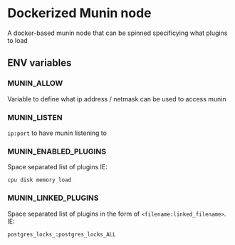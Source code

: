 # Dockerized Munin node

A docker-based munin node that can be spinned specificying what plugins to load

## ENV variables



### MUNIN_ALLOW

Variable to define what ip address / netmask can be used to access munin

### MUNIN_LISTEN

`ip:port` to have munin listening to

### MUNIN_ENABLED_PLUGINS

Space separated list of plugins
IE:
```
cpu disk memory load
```

### MUNIN_LINKED_PLUGINS

Space separated list of plugins in the form of `<filename:linked_filename>`.
IE:

```
postgres_locks_:postgres_locks_ALL

```



